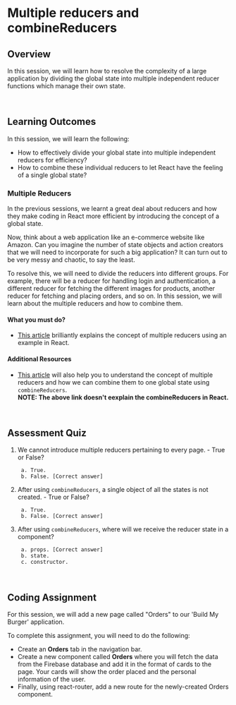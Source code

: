 # **Multiple reducers and combineReducers**

## Overview

In this session, we will learn how to resolve the complexity of a large application by dividing the global state into multiple independent reducer functions which manage their own state.

<br />

## Learning Outcomes

In this session, we will learn the following:

- How to effectively divide your global state into multiple independent reducers for efficiency?
- How to combine these individual reducers to let React have the feeling of a single global state?



### Multiple Reducers

In the previous sessions, we learnt a great deal about reducers and how they make coding in React more efficient by introducing the concept of a global state.

Now, think about a web application like an e-commerce website like Amazon. Can you imagine the number of state objects and action creators that we will need to incorporate for such a big application? It can turn out to be very messy and chaotic, to say the least.

To resolve this, we will need to divide the reducers into different groups. For example, there will be a reducer for handling login and authentication, a different reducer for fetching the different images for products, another reducer for fetching and placing orders, and so on. In this session, we will learn about the multiple reducers and how to combine them.

#### What you must do?

- [This article](https://reactgo.com/how-to-combine-reducers-redux/) brilliantly explains the concept of multiple reducers using an example in React.

#### Additional Resources

- [This article](https://medium.com/coding-artist/redux-from-scratch-chapter-8-dividing-the-state-with-multiple-reducers-c7969a0d2d97) will also help you to understand the concept of multiple reducers and how we can combine them to one global state using ```combineReducers```. <br />
**NOTE: The above link doesn't eexplain the combineReducers in React.**

<br />

## Assessment Quiz

1. We cannot introduce multiple reducers pertaining to every page. - True or False?

        a. True.
        b. False. [Correct answer]


2. After using ```combineReducers```, a single object of all the states is not created. - True or False?

        a. True.
        b. False. [Correct answer]


3. After using ```combineReducers```, where will we receive the reducer state in a component? 

        a. props. [Correct answer]
        b. state.
        c. constructor.

<br />

## Coding Assignment

For this session, we will add a new page called "Orders" to our 'Build My Burger' application.

To complete this assignment, you will need to do the following:

- Create an **Orders** tab in the navigation bar.
- Create a new component called **Orders** where you will fetch the data from the Firebase database and add it in the format of cards to the page. Your cards will show the order placed and the personal information of the user.
- Finally, using react-router, add a new route for the newly-created Orders component.